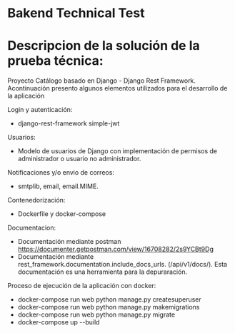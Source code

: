 # Bakend Technical Test

# Descripcion de la solución de la prueba técnica:

Proyecto Catálogo basado en Django - Django Rest Framework.
Acontinuación presento algunos elementos utilizados para el desarrollo de la aplicación

Login y autenticación: 
* django-rest-framework simple-jwt

Usuarios: 
* Modelo de usuarios de Django con implementación de permisos de administrador o usuario no administrador.

Notificaciones y/o envio de correos:
* smtplib, email, email.MIME.

Contenedorización:
* Dockerfile y docker-compose

Documentacion:
* Documentación mediante postman https://documenter.getpostman.com/view/16708282/2s9YCBt9Dg
* Documentación mediante rest_framework.documentation.include_docs_urls. (/api/v1/docs/). Esta documentación es una herramienta para la depuraración.

Proceso de ejecución de la aplicación con docker: 
- docker-compose run web python manage.py createsuperuser
- docker-compose run web python manage.py makemigrations
- docker-compose run web python manage.py migrate
- docker-compose up --build